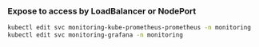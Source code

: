 ### Expose to access by LoadBalancer or NodePort
```sh
kubectl edit svc monitoring-kube-prometheus-prometheus -n monitoring
kubectl edit svc monitoring-grafana -n monitoring

```
